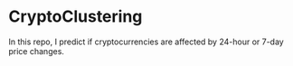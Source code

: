 # CryptoClustering

In this repo, I predict if cryptocurrencies are affected by 24-hour or 7-day price changes.
